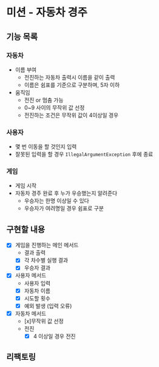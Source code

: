 # 미션 - 자동차 경주

## 기능 목록
### 자동차
- 이름 부여
  - 전진하는 자동차 출력시 이름을 같이 출력
  - 이름은 쉼표를 기준으로 구분하며, 5자 이하
- 움직임
  - 전진 or 멈춤 가능
  - 0~9 사이의 무작위 값 선정
  - 전진하는 조건은 무작위 값이 4이상일 경우


### 사용자
- 몇 번 이동을 할 것인지 입력
- 잘못된 입력을 할 경우 `IllegalArgumentException` 후에 종료

### 게임
- 게임 시작
- 자동차 경주 완료 후 누가 우승했는지 알려준다
  - 우승자는 한명 이상일 수 있다
  - 우승자가 여려명일 경우 쉼표로 구분

## 구현할 내용
- [x] 게임을 진행하는 메인 메서드
  - 결과 출력
  - [x] 각 차수별 실행 결과
  - [x] 우승자 결과
- [x] 사용자 메서드
  - 사용자 입력
  - [x] 자동차 이름
  - [x] 시도할 횟수
  - [x] 예외 발생 (입력 오류)
- [x] 자동차 메서드
  - [x]무작위 값 선정
  - 전진
    - [x] 4 이상일 경우 전진

## 리팩토링